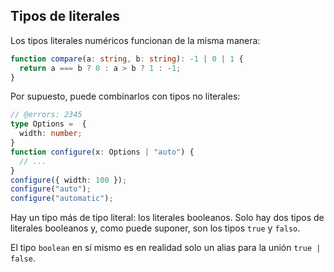 
## Tipos de literales

Los tipos literales numéricos funcionan de la misma manera:


```ts twoslash
function compare(a: string, b: string): -1 | 0 | 1 {
  return a === b ? 0 : a > b ? 1 : -1;
}
```

Por supuesto, puede combinarlos con tipos no literales:


```ts twoslash
// @errors: 2345
type Options =  {
  width: number;
}
function configure(x: Options | "auto") {
  // ...
}
configure({ width: 100 });
configure("auto");
configure("automatic");
```

Hay un tipo más de tipo literal: los literales booleanos.
Solo hay dos tipos de literales booleanos y, como puede suponer, son los tipos `true` y `falso`.

El tipo `boolean` en sí mismo es en realidad solo un alias para la unión `true | false`.

